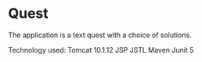 # Quest

The application is a text quest with a choice of solutions.

Technology used: 
Tomcat 10.1.12 JSP JSTL Maven Junit 5
